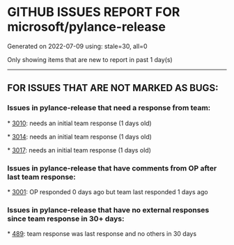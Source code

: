 
# GITHUB ISSUES REPORT FOR microsoft/pylance-release


Generated on 2022-07-09 using: stale=30, all=0


Only showing items that are new to report in past 1 day(s)


---

## FOR ISSUES THAT ARE NOT MARKED AS BUGS:


### Issues in pylance-release that need a response from team:


\* [3010](https://github.com/microsoft/pylance-release/issues/3010 "Code navigation can open the destination in the actual path instead of symlinked path if symlinked directory was added to workspace"): needs an initial team response (1 days old)

\* [3014](https://github.com/microsoft/pylance-release/issues/3014 "Pylance fails to find certain properties in the Stripe SDK"): needs an initial team response (1 days old)

\* [3017](https://github.com/microsoft/pylance-release/issues/3017 "Import can not be resolved error in pylance jupyter notebook for importing .py file in same directory as notebook"): needs an initial team response (1 days old)

### Issues in pylance-release that have comments from OP after last team response:


\* [3001](https://github.com/microsoft/pylance-release/issues/3001 "Depletes inotify limit on remote session"): OP responded 0 days ago but team last responded 1 days ago

### Issues in pylance-release that have no external responses since team response in 30+ days:


\* [489](https://github.com/microsoft/pylance-release/issues/489 "Semantic highlighting for cached_property?"): team response was last response and no others in 30 days
